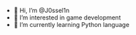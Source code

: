 - 👋 Hi, I’m @J0ssel1n
- 👀 I’m interested in game development
- 🌱 I’m currently learning Python language

<!---
J0ssel1n/J0ssel1n is a ✨ special ✨ repository because its `README.md` (this file) appears on your GitHub profile.
You can click the Preview link to take a look at your changes.
--->
